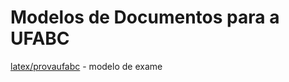 Modelos de Documentos para a UFABC
==================================

[latex/provaufabc](latex/provaufabc) - modelo de exame
